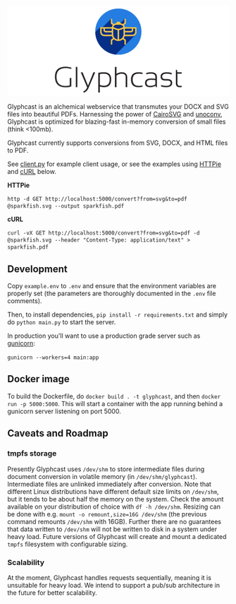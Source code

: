 <p align="center"><img width="640" src="logo.jpg" alt="Glyphcast logo"></p>

Glyphcast is an alchemical webservice that transmutes your DOCX and SVG files into beautiful PDFs. Harnessing the power of [CairoSVG](https://cairosvg.org/) and [unoconv](https://github.com/unoconv/unoconv),  Glyphcast is optimized for blazing-fast in-memory conversion of small files (think <100mb).

Glyphcast currently supports conversions from SVG, DOCX, and HTML files to PDF.

See [client.py](https://github.com/team-sparkfish/svg-to-pdf-service/blob/dev/client.py) for example client usage, or see the examples using [HTTPie](https://httpie.org/) and [cURL](https://curl.haxx.se/) below.

**HTTPie**

``` shell
http -d GET http://localhost:5000/convert?from=svg&to=pdf @sparkfish.svg --output sparkfish.pdf
```

**cURL**

``` shell
curl -vX GET http://localhost:5000/convert?from=svg&to=pdf -d @sparkfish.svg --header "Content-Type: application/text" > sparkfish.pdf
```

## Development

Copy `example.env` to `.env` and ensure that the environment variables are properly set (the parameters are thoroughly documented in the `.env` file comments).

Then, to install dependencies, `pip install -r requirements.txt` and simply do `python main.py` to start the server.

In production you'll want to use a production grade server such as [gunicorn](https://gunicorn.org/):

`gunicorn --workers=4 main:app`

## Docker image

To build the Dockerfile, do `docker build . -t glyphcast`, and then `docker run -p 5000:5000`. This will start a container with the app running behind a gunicorn server listening on port 5000.

## Caveats and Roadmap

### tmpfs storage

Presently Glyphcast uses `/dev/shm` to store intermediate files during document conversion in volatile memory (in `/dev/shm/glyphcast`). Intermediate files are unlinked immediately after conversion. Note that different Linux distributions have different default size limits on `/dev/shm`, but it tends to be about half the memory on the system. Check the amount available on your distribution of choice with `df -h /dev/shm`. Resizing can be done with e.g. `mount -o remount,size=16G /dev/shm` (the previous command remounts `/dev/shm` with 16GB). Further there are no guarantees that data written to `/dev/shm` will not be written to disk in a system under heavy load. Future versions of Glyphcast will create and mount a dedicated `tmpfs` filesystem with configurable sizing.

### Scalability

At the moment, Glyphcast handles requests sequentially, meaning it is unsuitable for heavy load. We intend to support a pub/sub architecture in the future for better scalability.
